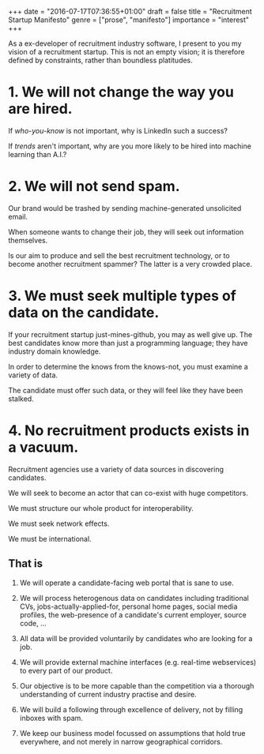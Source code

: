 +++
date = "2016-07-17T07:36:55+01:00"
draft = false
title = "Recruitment Startup Manifesto"
genre = ["prose", "manifesto"]
importance = "interest"
+++

As a ex-developer of recruitment industry software, I present to you my vision of a recruitment startup.  This is not an empty vision; it is therefore defined by constraints, rather than boundless platitudes.

# 1. We will not change the way you are hired.

If *who-you-know* is not important, why is LinkedIn such a success?

If *trends* aren't important, why are you more likely to be hired into machine learning than A.I.?

# 2. We will not send spam.

Our brand would be trashed by sending machine-generated unsolicited email.

When someone wants to change their job, they will seek out information themselves.

Is our aim to produce and sell the best recruitment technology, or to become another recruitment spammer?  The latter is a very crowded place.

# 3. We must seek multiple types of data on the candidate.

If your recruitment startup just-mines-github, you may as well give up.  The best candidates know more than just a programming language; they have industry domain knowledge.

In order to determine the knows from the knows-not, you must examine a variety of data.

The candidate must offer such data, or they will feel like they have been stalked.

# 4. No recruitment products exists in a vacuum.

Recruitment agencies use a variety of data sources in discovering candidates.  

We will seek to become an actor that can co-exist with huge competitors.

We must structure our whole product for interoperability.

We must seek network effects.

We must be international.

## That is

1. We will operate a candidate-facing web portal that is sane to use.

2. We will process heterogenous data on candidates including traditional CVs, jobs-actually-applied-for, personal home pages, social media profiles, the web-presence of a candidate's current employer, source code, ...  

3. All data will be provided voluntarily by candidates who are looking for a job.

4. We will provide external machine interfaces (e.g. real-time webservices) to every part of our product. 

5. Our objective is to be more capable than the competition via a thorough understanding of current industry practise and desire.

6. We will build a following through excellence of delivery, not by filling inboxes with spam.

7. We keep our business model focussed on assumptions that hold true everywhere, and not merely in narrow geographical corridors.